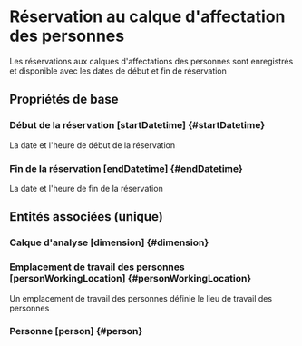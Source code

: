 # Réservation au calque d'affectation des personnes
<!--- THIS FILE IS GENERATED PLEASE DO NOT EDIT IT DIRECTLY --->

Les réservations aux calques d'affectations des personnes sont enregistrés et disponible avec les dates de début et fin de réservation

## Propriétés de base

### Début de la réservation [startDatetime] {#startDatetime}
        
La date et l'heure de début de la réservation
### Fin de la réservation [endDatetime] {#endDatetime}
        
La date et l'heure de fin de la réservation

## Entités associées (unique)

### Calque d'analyse [dimension] {#dimension}
        

### Emplacement de travail des personnes [personWorkingLocation] {#personWorkingLocation}
        
Un emplacement de travail des personnes définie le lieu de travail des personnes
### Personne [person] {#person}
        





